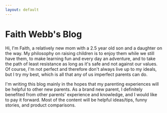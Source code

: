 ```yaml
---
layout: default
---
```


# Faith Webb's Blog

Hi, I'm Faith, a relatively new mom with a 2.5 year old son and a daughter on the way.
My philosophy on raising children is to enjoy them while we still have them,
to make learning fun and every day an adventure,
and to take the path of least resistance as long as it's safe and not against our values.
Of course, I'm not perfect and therefore don't always live up to my ideals,
but I try my best, which is all that any of us imperfect parents can do.

I'm writing this blog mainly in the hopes that my parenting experiences will be helpful to other new parents.
As a brand new parent, I definitely benefited from other parents' experience and knowledge,
and I would like to pay it forward.
Most of the content will be helpful ideas/tips, funny stories, and product comparisons.
